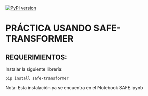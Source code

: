 [![PyPI version](https://badge.fury.io/py/safe-transformer.svg)](https://badge.fury.io/py/safe-transformer)
# PRÁCTICA USANDO SAFE-TRANSFORMER
## REQUERIMIENTOS:

Instalar la siguiente librería:
```
pip install safe-transformer
```
Nota: Esta instalación ya se encuentra en el Notebook SAFE.ipynb
